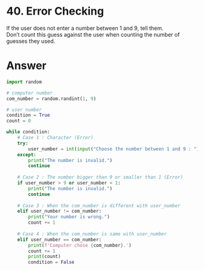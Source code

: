 # 40. Error Checking

If the user does not enter a number between 1 and 9, tell them.    
Don’t count this guess against the user when counting the number of guesses they used.    

# Answer

```python
import random

# computer number
com_number = random.randint(1, 9)

# user number
condition = True
count = 0

while condition:
    # Case 1 : Character (Error)
    try:
        user_number = int(input("Choose the number between 1 and 9 : "))
    except:
        print("The number is invalid.")
        continue
    
    # Case 2 : The number bigger than 9 or smaller than 1 (Error)
    if user_number > 9 or user_number < 1:
        print("The number is invalid.")
        continue
    
    # Case 3 : When the com_number is different with user_number
    elif user_number != com_number:
        print("Your number is wrong.")
        count += 1
    
    # Case 4 : When the com_number is same with user_number
    elif user_number == com_number:
        print(f'Computer chose {com_number}.')
        count += 1
        print(count)
        condition = False
```

